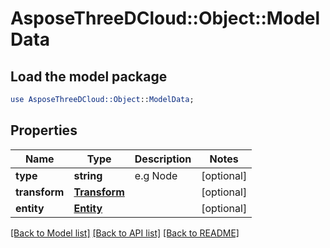 # AsposeThreeDCloud::Object::ModelData

## Load the model package
```perl
use AsposeThreeDCloud::Object::ModelData;
```

## Properties
Name | Type | Description | Notes
------------ | ------------- | ------------- | -------------
**type** | **string** | e.g Node | [optional] 
**transform** | [**Transform**](Transform.md) |  | [optional] 
**entity** | [**Entity**](Entity.md) |  | [optional] 

[[Back to Model list]](../README.md#documentation-for-models) [[Back to API list]](../README.md#documentation-for-api-endpoints) [[Back to README]](../README.md)



